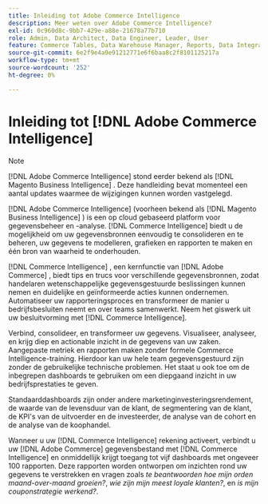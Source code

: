 ```yaml
---
title: Inleiding tot Adobe Commerce Intelligence
description: Meer weten over Adobe Commerce Intelligence?
exl-id: 0c960d8c-9bb7-429e-a88e-21678a77b710
role: Admin, Data Architect, Data Engineer, Leader, User
feature: Commerce Tables, Data Warehouse Manager, Reports, Data Integration
source-git-commit: 6e2f9e4a9e91212771e6f6baa8c2f8101125217a
workflow-type: tm+mt
source-wordcount: '252'
ht-degree: 0%

---
```



# Inleiding tot [!DNL Adobe Commerce Intelligence]

>[!NOTE]
>
>[!DNL Adobe Commerce Intelligence] stond eerder bekend als [!DNL Magento Business Intelligence] . Deze handleiding bevat momenteel een aantal updates waarmee de wijzigingen kunnen worden vastgelegd.

[!DNL Adobe Commerce Intelligence] (voorheen bekend als [!DNL Magento Business Intelligence] ) is een op cloud gebaseerd platform voor gegevensbeheer en -analyse. [!DNL Commerce Intelligence] biedt u de mogelijkheid om uw gegevensbronnen eenvoudig te consolideren en te beheren, uw gegevens te modelleren, grafieken en rapporten te maken en één bron van waarheid te onderhouden.

[!DNL Commerce Intelligence] , een kernfunctie van [!DNL Adobe Commerce] , biedt tips en trucs voor verschillende gegevensbronnen, zodat handelaren wetenschappelijke gegevensgestuurde beslissingen kunnen nemen en duidelijke en geïnformeerde acties kunnen ondernemen. Automatiseer uw rapporteringsproces en transformeer de manier u bedrijfsbesluiten neemt en over teams samenwerkt. Neem het giswerk uit uw besluitvorming met [!DNL Commerce Intelligence].

Verbind, consolideer, en transformeer uw gegevens. Visualiseer, analyseer, en krijg diep en actionable inzicht in de gegevens van uw zaken. Aangepaste metriek en rapporten maken zonder formele Commerce Intelligence-training. Hierdoor kan uw hele team gegevensgestuurd zijn zonder de gebruikelijke technische problemen. Het staat u ook toe om de inbegrepen dashboards te gebruiken om een diepgaand inzicht in uw bedrijfsprestaties te geven.

Standaarddashboards zijn onder andere marketinginvesteringsrendement, de waarde van de levensduur van de klant, de segmentering van de klant, de KPI&#39;s van de uitvoerder en de investeerder, de analyse van de cohort en de analyse van de koophandel.

Wanneer u [ ](../getting-started/onpremise-activation.md) uw [!DNL Commerce Intelligence] rekening activeert, verbindt u uw [!DNL Adobe Commerce] gegevensbestand met [!DNL Commerce Intelligence] en onmiddellijk krijgt toegang tot vijf dashboards met ongeveer 100 rapporten. Deze rapporten worden ontworpen om inzichten rond uw gegevens te verstrekken en vragen zoals *te beantwoorden hoe mijn orden maand-over-maand groeien?*, *wie zijn mijn meest loyale klanten?*, en *is mijn couponstrategie werkend?*.
